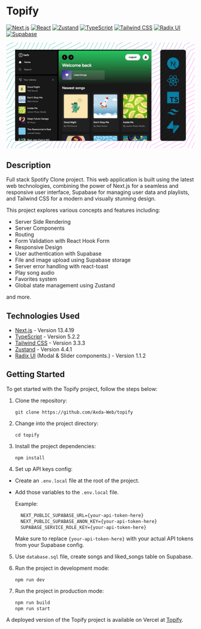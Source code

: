 # Topify

[![Next.js](https://img.shields.io/badge/Next.js-000000?logo=next.js&logoColor=white&style=flat-square)](https://nextjs.org/)
[![React](https://img.shields.io/badge/React-61DAFB?logo=react&logoColor=white&style=flat-square)](https://reactjs.org/)
[![Zustand](https://img.shields.io/badge/Zustand-FFA500?logo=zustand&logoColor=white&style=flat-square)](https://github.com/pmndrs/zustand)
[![TypeScript](https://img.shields.io/badge/TypeScript-007ACC?logo=typescript&logoColor=white&style=flat-square)](https://www.typescriptlang.org/)
[![Tailwind CSS](https://img.shields.io/badge/Tailwind_CSS-38B2AC?logo=tailwind-css&logoColor=white&style=flat-square)](https://tailwindcss.com/)
[![Radix UI](https://img.shields.io/badge/Radix_UI-1A202C?logo=radix-ui&logoColor=white&style=flat-square)](https://radix-ui.com/)
[![Supabase](https://img.shields.io/badge/Supabase-3CC98C?logo=supabase&logoColor=white&style=flat-square)](https://supabase.io/)

![screenshot](/screenshot.jpg)

## Description

Full stack Spotify Clone project. This web application is built using the latest web technologies, combining the power of Next.js for a seamless and responsive user interface, Supabase for managing user data and playlists, and Tailwind CSS for a modern and visually stunning design.

This project explores various concepts and features including:

- Server Side Rendering
- Server Components
- Routing
- Form Validation with React Hook Form
- Responsive Design
- User authentication with Supabase
- File and image upload using Supabase storage
- Server error handling with react-toast
- Play song audio
- Favorites system
- Global state management using Zustand

and more.

## Technologies Used

- [Next.js](https://nextjs.org) - Version 13.4.19
- [TypeScript](https://www.typescriptlang.org) - Version 5.2.2
- [Tailwind CSS](https://tailwindcss.com) - Version 3.3.3
- [Zustand](https://zustand-demo.pmnd.rs/) - Version 4.4.1
- [Radix UI](https://www.radix-ui.com/) (Modal & Slider components.) - Version 1.1.2

## Getting Started

To get started with the Topify project, follow the steps below:

1. Clone the repository:

   ```shell
   git clone https://github.com/Axda-Web/topify
   ```

2. Change into the project directory:

   ```shell
   cd topify
   ```

3. Install the project dependencies:

   ```shell
   npm install
   ```

4. Set up API keys config:

- Create an `.env.local` file at the root of the project.
- Add those variables to the `.env.local` file.

  Example:

  ```shell
    NEXT_PUBLIC_SUPABASE_URL={your-api-token-here}
    NEXT_PUBLIC_SUPABASE_ANON_KEY={your-api-token-here}
    SUPABASE_SERVICE_ROLE_KEY={your-api-token-here}
  ```

  Make sure to replace `{your-api-token-here}` with your actual API tokens from your Supabase config.

5. Use `database.sql` file, create songs and liked_songs table on Supabase.

6. Run the project in development mode:

   ```shell
   npm run dev
   ```

7. Run the project in production mode:

   ```shell
   npm run build
   npm run start
   ```

A deployed version of the Topify project is available on Vercel at [Topify](https://topify-orcin.vercel.app/).
